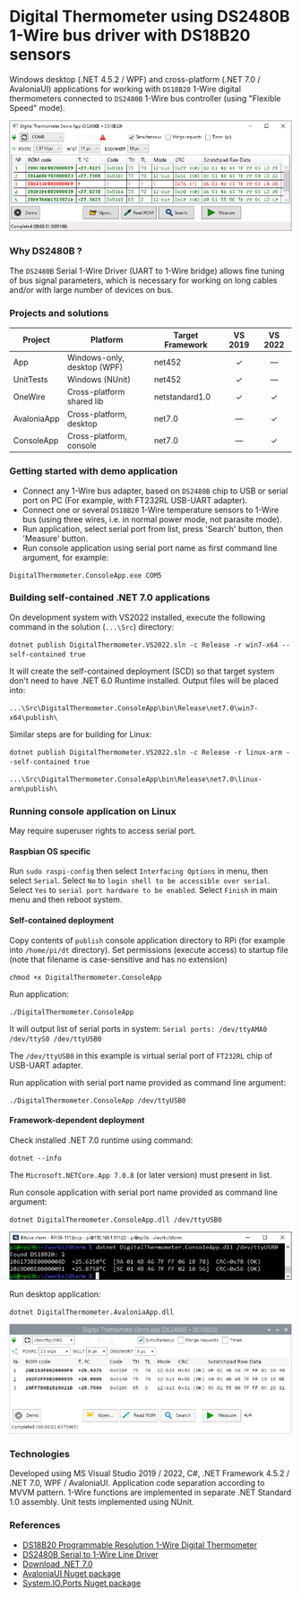 # Digital Thermometer using DS2480B 1-Wire bus driver with DS18B20 sensors
Windows desktop (.NET 4.5.2 / WPF) and cross-platform (.NET 7.0 / AvaloniaUI) applications for working with `DS18B20` 1-Wire digital thermometers connected to `DS2480B` 1-Wire bus controller (using "Flexible Speed" mode).

![Demo screenshot](https://github.com/apdevelop/digital-thermometer-ds2480b-ds18b20/blob/master/Docs/DigitalThermometerScreenshot.png)

### Why DS2480B ?
The `DS2480B` Serial 1-Wire Driver (UART to 1-Wire bridge) allows fine tuning of bus signal parameters, which is necessary for working on long cables and/or with large number of devices on bus.

### Projects and solutions

| Project     | Platform                    |Target Framework| VS 2019  | VS 2022  |
|-------------|-----------------------------|--------------- |:--------:|:--------:|
| App         | Windows-only, desktop (WPF) | net452         | &#10003; | &mdash;  | 
| UnitTests   | Windows (NUnit)             | net452         | &#10003; | &mdash;  | 
| OneWire     | Cross-platform shared lib   | netstandard1.0 | &#10003; | &#10003; | 
| AvaloniaApp | Cross-platform, desktop     | net7.0         | &mdash;  | &#10003; |
| ConsoleApp  | Cross-platform, console     | net7.0         | &mdash;  | &#10003; |

### Getting started with demo application
* Connect any 1-Wire bus adapter, based on `DS2480B` chip to USB or serial port on PC (For example, with FT232RL USB-UART adapter).
* Connect one or several `DS18B20` 1-Wire temperature sensors to 1-Wire bus (using three wires, i.e. in normal power mode, not parasite mode).
* Run application, select serial port from list, press 'Search' button, then 'Measure' button.
* Run console application using serial port name as first command line argument, for example:

`DigitalThermometer.ConsoleApp.exe COM5`

### Building self-contained .NET 7.0 applications

On development system with VS2022 installed, execute the following command in the solution (`...\Src`) directory:

`dotnet publish DigitalThermometer.VS2022.sln -c Release -r win7-x64 --self-contained true`

It will create the self-contained deployment (SCD) so that target system don't need to have .NET 6.0 Runtime installed.
Output files will be placed into:

`...\Src\DigitalThermometer.ConsoleApp\bin\Release\net7.0\win7-x64\publish\`

Similar steps are for building for Linux:

`dotnet publish DigitalThermometer.VS2022.sln -c Release -r linux-arm --self-contained true`

`...\Src\DigitalThermometer.ConsoleApp\bin\Release\net7.0\linux-arm\publish\`

### Running console application on Linux

May require superuser rights to access serial port.

#### Raspbian OS specific

Run `sudo raspi-config` then select `Interfacing Options` in menu, then select `Serial`. 
Select `No` to `login shell to be accessible over serial`.
Select `Yes` to `serial port hardware to be enabled`.
Select `Finish` in main menu and then reboot system.


#### Self-contained deployment
Copy contents of `publish` console application directory to RPi (for example into `/home/pi/dt` directory).
Set permissions (execute access) to startup file (note that filename is case-sensitive and has no extension)

`chmod +x DigitalThermometer.ConsoleApp`

Run application:

`./DigitalThermometer.ConsoleApp`

It will output list of serial ports in system:
`Serial ports: /dev/ttyAMA0 /dev/ttyS0 /dev/ttyUSB0`

The `/dev/ttyUSB0` in this example is virtual serial port of `FT232RL` chip of USB-UART adapter.

Run application with serial port name provided as command line argument:

`./DigitalThermometer.ConsoleApp /dev/ttyUSB0`

#### Framework-dependent deployment

Check installed .NET 7.0 runtime using command:

`dotnet --info`

The `Microsoft.NETCore.App 7.0.8` (or later version) must present in list.

Run console application with serial port name provided as command line argument:

`dotnet DigitalThermometer.ConsoleApp.dll /dev/ttyUSB0`

![Raspberry Pi OS Lite](https://github.com/apdevelop/digital-thermometer-ds2480b-ds18b20/blob/master/Docs/DigitalThermometerConsoleRPi.png)

Run desktop application:

`dotnet DigitalThermometer.AvaloniaApp.dll`

![Raspberry Pi OS with desktop](https://github.com/apdevelop/digital-thermometer-ds2480b-ds18b20/blob/master/Docs/DigitalThermometerAvaloniaAppRPi.png)


### Technologies
Developed using MS Visual Studio 2019 / 2022, C#, .NET Framework 4.5.2 / .NET 7.0, WPF / AvaloniaUI. Application code separation according to MVVM pattern.
1-Wire functions are implemented in separate .NET Standard 1.0 assembly. Unit tests implemented using NUnit. 

### References
* [DS18B20 Programmable Resolution 1-Wire Digital Thermometer](https://www.maximintegrated.com/en/products/DS18B20)
* [DS2480B Serial to 1-Wire Line Driver](https://www.maximintegrated.com/en/products/DS2480B)
* [Download .NET 7.0](https://dotnet.microsoft.com/en-us/download/dotnet/7.0)
* [AvaloniaUI Nuget package](https://www.nuget.org/packages/Avalonia/)
* [System.IO.Ports Nuget package](https://www.nuget.org/packages/System.IO.Ports/)
